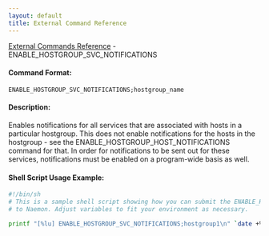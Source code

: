 ```yaml
---
layout: default
title: External Command Reference
---
```


<!--
************************************************
* AUTO GENERATED PAGE - USE ./update SCRIPT
************************************************
-->

<span class="glyphicon glyphicon-arrow-up"></span><a href="index.html"> External Commands Reference</a> - ENABLE_HOSTGROUP_SVC_NOTIFICATIONS<br>

#### Command Format:

`ENABLE_HOSTGROUP_SVC_NOTIFICATIONS;hostgroup_name`

#### Description:

Enables notifications for all services that are associated with hosts in a particular hostgroup. This does not enable notifications for the hosts in the hostgroup - see the ENABLE_HOSTGROUP_HOST_NOTIFICATIONS command for that. In order for notifications to be sent out for these services, notifications must be enabled on a program-wide basis as well.

#### Shell Script Usage Example:

```sh
#!/bin/sh
# This is a sample shell script showing how you can submit the ENABLE_HOSTGROUP_SVC_NOTIFICATIONS command
# to Naemon. Adjust variables to fit your environment as necessary.

printf "[%lu] ENABLE_HOSTGROUP_SVC_NOTIFICATIONS;hostgroup1\n" `date +%s` > /var/lib/naemon/naemon.cmd
```
